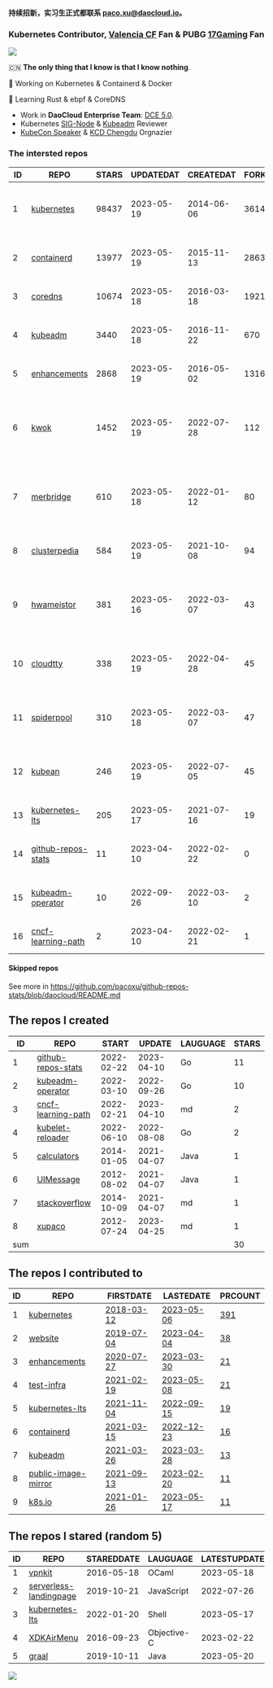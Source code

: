 **持续招新，实习生正式都联系 paco.xu@daocloud.io。**

### Kubernetes Contributor, [Valencia CF](https://www.valenciacf.com/en) Fan & PUBG [17Gaming](https://liquipedia.net/pubg/17_Gaming) Fan

![](https://komarev.com/ghpvc/?username=pacoxu)
 
 🇨🇳 **The only thing that I know is that I know nothing**. 
 
 🔭 Working on Kubernetes & Containerd & Docker
 
 🌱 Learning Rust & ebpf & CoreDNS

- Work in **DaoCloud Enterprise Team**: [DCE 5.0](https://www.daocloud.io/dce_5.0).
- Kubernetes [SIG-Node](https://github.com/kubernetes/community/blob/master/sig-node/README.md) & [Kubeadm](https://github.com/kubernetes/kubeadm/) Reviewer
- [KubeCon Speaker](https://sched.co/1Iki0) & [KCD Chengdu](https://community.cncf.io/kcd-chengdu/) Orgnazier

<!--START_SECTION:github_repos-->
### The intersted repos
| ID |                                REPO                                | STARS | UPDATEDAT  | CREATEDAT  | FORKSCOUNT |                                  DESCRIPTIONS                                  |
|----|--------------------------------------------------------------------|-------|------------|------------|------------|--------------------------------------------------------------------------------|
|  1 | [kubernetes](https://github.com/kubernetes/kubernetes)             | 98437 | 2023-05-19 | 2014-06-06 |      36141 | Production-Grade Container Scheduling and Management                           |
|  2 | [containerd](https://github.com/containerd/containerd)             | 13977 | 2023-05-19 | 2015-11-13 |       2863 | An open and reliable container runtime                                         |
|  3 | [coredns](https://github.com/coredns/coredns)                      | 10674 | 2023-05-18 | 2016-03-18 |       1921 | CoreDNS is a DNS server that chains plugins                                    |
|  4 | [kubeadm](https://github.com/kubernetes/kubeadm)                   |  3440 | 2023-05-18 | 2016-11-22 |        670 | Aggregator for issues filed against kubeadm                                    |
|  5 | [enhancements](https://github.com/kubernetes/enhancements)         |  2868 | 2023-05-19 | 2016-05-02 |       1316 | Enhancements tracking repo for Kubernetes                                      |
|  6 | [kwok](https://github.com/kubernetes-sigs/kwok)                    |  1452 | 2023-05-19 | 2022-07-28 |        112 | Kubernetes WithOut Kubelet -  Simulates thousands of Nodes and Clusters.       |
|  7 | [merbridge](https://github.com/merbridge/merbridge)                |   610 | 2023-05-18 | 2022-01-12 |         80 | Use eBPF to speed up your Service Mesh like crossing an Einstein-Rosen Bridge. |
|  8 | [clusterpedia](https://github.com/clusterpedia-io/clusterpedia)    |   584 | 2023-05-19 | 2021-10-08 |         94 | The Encyclopedia of Kubernetes clusters                                        |
|  9 | [hwameistor](https://github.com/hwameistor/hwameistor)             |   381 | 2023-05-16 | 2022-03-07 |         43 | Hwameistor is an HA local storage system for cloud-native stateful workloads.  |
| 10 | [cloudtty](https://github.com/cloudtty/cloudtty)                   |   338 | 2023-05-19 | 2022-04-28 |         45 | A Friendly Kubernetes CloudShell (Web Terminal) !                              |
| 11 | [spiderpool](https://github.com/spidernet-io/spiderpool)           |   310 | 2023-05-18 | 2022-03-07 |         47 | underlay network solution with IPAM and meta plugins                           |
| 12 | [kubean](https://github.com/kubean-io/kubean)                      |   246 | 2023-05-19 | 2022-07-05 |         45 |  :seedling: Kubernetes lifecycle management operator based on kubespray.       |
| 13 | [kubernetes-lts](https://github.com/klts-io/kubernetes-lts)        |   205 | 2023-05-17 | 2021-07-16 |         19 | Kubernetes LTS(long term support)                                              |
| 14 | [github-repos-stats](https://github.com/pacoxu/github-repos-stats) |    11 | 2023-04-10 | 2022-02-22 |          0 | Collect Repos Star/Fork/Watch Counts Everyday                                  |
| 15 | [kubeadm-operator](https://github.com/pacoxu/kubeadm-operator)     |    10 | 2022-09-26 | 2022-03-10 |          2 | Test work on the design of kubeadm operator                                    |
| 16 | [cncf-learning-path](https://github.com/pacoxu/cncf-learning-path) |     2 | 2023-04-10 | 2022-02-21 |          1 | record my learning CNCF related path                                           |



#### Skipped repos
<!--END_SECTION:github_repos-->
See more in https://github.com/pacoxu/github-repos-stats/blob/daocloud/README.md


<!--START_SECTION:my_github-->
## The repos I created
| ID  |                                REPO                                |   START    |   UPDATE   | LAUGUAGE | STARS |
|-----|--------------------------------------------------------------------|------------|------------|----------|-------|
|   1 | [github-repos-stats](https://github.com/pacoxu/github-repos-stats) | 2022-02-22 | 2023-04-10 | Go       |    11 |
|   2 | [kubeadm-operator](https://github.com/pacoxu/kubeadm-operator)     | 2022-03-10 | 2022-09-26 | Go       |    10 |
|   3 | [cncf-learning-path](https://github.com/pacoxu/cncf-learning-path) | 2022-02-21 | 2023-04-10 | md       |     2 |
|   4 | [kubelet-reloader](https://github.com/pacoxu/kubelet-reloader)     | 2022-06-10 | 2022-08-08 | Go       |     2 |
|   5 | [calculators](https://github.com/pacoxu/calculators)               | 2014-01-05 | 2021-04-07 | Java     |     1 |
|   6 | [UIMessage](https://github.com/pacoxu/UIMessage)                   | 2012-08-02 | 2021-04-07 | Java     |     1 |
|   7 | [stackoverflow](https://github.com/pacoxu/stackoverflow)           | 2014-10-09 | 2021-04-07 | md       |     1 |
|   8 | [xupaco](https://github.com/pacoxu/xupaco)                         | 2012-07-24 | 2023-04-25 | md       |     1 |
| sum |                                                                    |            |            |          |    30 |

## The repos I contributed to
| ID |                                  REPO                                  |                               FIRSTDATE                               |                               LASTEDATE                                |                                        PRCOUNT                                        |
|----|------------------------------------------------------------------------|-----------------------------------------------------------------------|------------------------------------------------------------------------|---------------------------------------------------------------------------------------|
|  1 | [kubernetes](https://github.com/kubernetes/kubernetes)                 | [2018-03-12](https://github.com/kubernetes/kubernetes/pull/61040)     | [2023-05-06](https://github.com/kubernetes/kubernetes/pull/117839)     | [391](https://github.com/kubernetes/kubernetes/pulls?q=is%3Apr+author%3Apacoxu)       |
|  2 | [website](https://github.com/kubernetes/website)                       | [2019-07-04](https://github.com/kubernetes/website/pull/15285)        | [2023-04-04](https://github.com/kubernetes/website/pull/40513)         | [38](https://github.com/kubernetes/website/pulls?q=is%3Apr+author%3Apacoxu)           |
|  3 | [enhancements](https://github.com/kubernetes/enhancements)             | [2020-07-27](https://github.com/kubernetes/enhancements/pull/1907)    | [2023-03-30](https://github.com/kubernetes/enhancements/pull/3930)     | [21](https://github.com/kubernetes/enhancements/pulls?q=is%3Apr+author%3Apacoxu)      |
|  4 | [test-infra](https://github.com/kubernetes/test-infra)                 | [2021-02-19](https://github.com/kubernetes/test-infra/pull/20909)     | [2023-05-08](https://github.com/kubernetes/test-infra/pull/29454)      | [21](https://github.com/kubernetes/test-infra/pulls?q=is%3Apr+author%3Apacoxu)        |
|  5 | [kubernetes-lts](https://github.com/klts-io/kubernetes-lts)            | [2021-11-04](https://github.com/klts-io/kubernetes-lts/pull/94)       | [2022-09-15](https://github.com/klts-io/kubernetes-lts/pull/174)       | [19](https://github.com/klts-io/kubernetes-lts/pulls?q=is%3Apr+author%3Apacoxu)       |
|  6 | [containerd](https://github.com/containerd/containerd)                 | [2021-03-15](https://github.com/containerd/containerd/pull/5200)      | [2022-12-23](https://github.com/containerd/containerd/pull/7863)       | [16](https://github.com/containerd/containerd/pulls?q=is%3Apr+author%3Apacoxu)        |
|  7 | [kubeadm](https://github.com/kubernetes/kubeadm)                       | [2021-03-26](https://github.com/kubernetes/kubeadm/pull/2421)         | [2023-03-28](https://github.com/kubernetes/kubeadm/pull/2850)          | [13](https://github.com/kubernetes/kubeadm/pulls?q=is%3Apr+author%3Apacoxu)           |
|  8 | [public-image-mirror](https://github.com/DaoCloud/public-image-mirror) | [2021-09-13](https://github.com/DaoCloud/public-image-mirror/pull/13) | [2023-02-20](https://github.com/DaoCloud/public-image-mirror/pull/296) | [11](https://github.com/DaoCloud/public-image-mirror/pulls?q=is%3Apr+author%3Apacoxu) |
|  9 | [k8s.io](https://github.com/kubernetes/k8s.io)                         | [2021-01-26](https://github.com/kubernetes/k8s.io/pull/1577)          | [2023-05-17](https://github.com/kubernetes/k8s.io/pull/5290)           | [11](https://github.com/kubernetes/k8s.io/pulls?q=is%3Apr+author%3Apacoxu)            |

## The repos I stared (random 5)
| ID |                                    REPO                                    | STAREDDATE |  LAUGUAGE   | LATESTUPDATE |
|----|----------------------------------------------------------------------------|------------|-------------|--------------|
|  1 | [vpnkit](https://github.com/moby/vpnkit)                                   | 2016-05-18 | OCaml       | 2023-05-18   |
|  2 | [serverless-landingpage](https://github.com/phodal/serverless-landingpage) | 2019-10-21 | JavaScript  | 2022-07-26   |
|  3 | [kubernetes-lts](https://github.com/klts-io/kubernetes-lts)                | 2022-01-20 | Shell       | 2023-05-17   |
|  4 | [XDKAirMenu](https://github.com/XavierDK/XDKAirMenu)                       | 2016-09-23 | Objective-C | 2023-02-22   |
|  5 | [graal](https://github.com/oracle/graal)                                   | 2019-10-11 | Java        | 2023-05-20   |

<!--END_SECTION:my_github-->

<a href="https://pacoxu.wordpress.com/">
  <img align="left" src="https://github-readme-stats.vercel.app/api?username=pacoxu&show_icons=true" />
</a>

